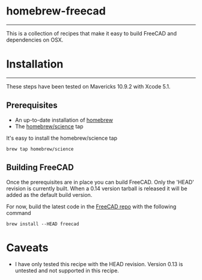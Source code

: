 # homebrew-freecad

-------------------------------

This is a collection of recipes that make it easy to build FreeCAD and dependencies on OSX.

# Installation

-------------------------------

These steps have been tested on Mavericks 10.9.2 with Xcode 5.1.

## Prerequisites

* An up-to-date installation of [homebrew](http://brew.sh)
* The [homebrew/science](https://github.com/Homebrew/homebrew-science) tap

It's easy to install the homebrew/science tap

    brew tap homebrew/science

## Building FreeCAD

Once the prerequisites are in place you can build FreeCAD.  Only the 'HEAD' revision is currently built.  When a 0.14 version tarball is released it will be added as the default build version.

For now, build the latest code in the [FreeCAD repo](https://github.com/FreeCAD/FreeCAD_sf_master) with the following command

    brew install --HEAD freecad

# Caveats

* I have only tested this recipe with the HEAD revision.  Version 0.13 is untested and not supported in this recipe.
